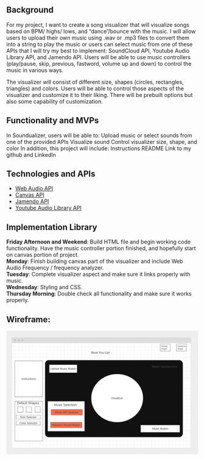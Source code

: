 ## Background

For my project, I want to create a song visualizer that will visualize songs based on BPM/ highs/ lows, and “dance”/bounce with the music. I will allow users to upload their own music using .wav or .mp3 files to convert them into a string to play the music or users can select music from one of these APIs that I will try my best to implement: SoundCloud API, Youtube Audio Library API, and Jamendo API. Users will be able to use music controllers (play/pause, skip, previous, fastword, volume up and down) to control the music in various ways. 

The visualizer will consist of different size, shapes (circles, rectangles, triangles) and colors. Users will be able to control those aspects of the visualizer and customize it to their liking. There will be prebuilt options but also some capability of customization.

## Functionality and MVPs

In Soundualizer, users will be able to:
Upload music or select sounds from one of the provided APIs
Visualize sound
Control visualizer size, shape, and color
In addition, this project will include:
Instructions
README
Link to my github and LinkedIn

## Technologies and APIs
+ [Web Audio API](https://developer.mozilla.org/en-US/docs/Web/API/Web_Audio_API)
+ [Canvas API](https://developer.mozilla.org/en-US/docs/Web/API/Canvas_API)
+ [Jamendo API](https://developer.jamendo.com/v3.0)
+ [Youtube Audio Library API](https://github.com/ThibaultJanBeyer/YouTube-Free-Audio-Library-API)

## Implementation Library

**Friday Afternoon and Weekend**: Build HTML file and begin working code functionality. Have the music controller portion finished, and hopefully start on canvas portion of project.  
**Monday**: Finish building canvas part of the visualizer and include Web Audio Frequency / frequency analyzer.  
**Tuesday**: Complete visualizer aspect and make sure it links properly with music.  
**Wednesday**: Styling and CSS.  
**Thursday Morning**: Double check all functionality and make sure it works properly.  

## Wireframe: 

![wireframe](assets/wireframe.png)


